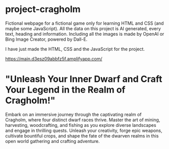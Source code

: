 # project-cragholm

Fictional webpage for a fictional game only for learning HTML and CSS (and maybe some JavaScript).
All the data on this project is AI generated, every text, heading and information.
Including all the images is made by OpenAI or Bing Image Creator, powered by Dall-E.

I have just made the HTML, CSS and the JavaScript for the project.

https://main.d3esz09abbfz5f.amplifyapp.com/

# "Unleash Your Inner Dwarf and Craft Your Legend in the Realm of Cragholm!"

Embark on an immersive journey through the captivating realm of Cragholm, where four distinct dwarf races thrive. Master
the art of mining, harvesting, woodcrafting, and fishing as you explore diverse landscapes and engage in thrilling
quests. Unleash your creativity, forge epic weapons, cultivate bountiful crops, and shape the fate of the dwarven realms
in this open world gathering and crafting adventure.
